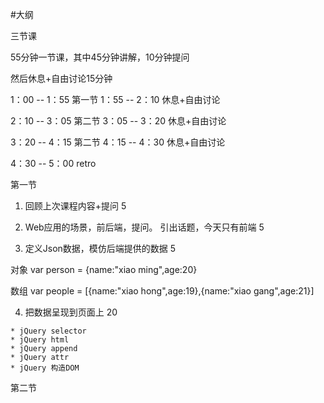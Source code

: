 #大纲

三节课

55分钟一节课，其中45分钟讲解，10分钟提问

然后休息+自由讨论15分钟

1：00 -- 1：55 第一节
1：55 -- 2：10 休息+自由讨论

2：10 -- 3：05 第二节
3：05 -- 3：20 休息+自由讨论

3：20 -- 4：15 第二节
4：15 -- 4：30 休息+自由讨论

4：30 -- 5：00 retro


第一节

  1. 回顾上次课程内容+提问 5

  2. Web应用的场景，前后端，提问。
  引出话题，今天只有前端 5

  3. 定义Json数据，模仿后端提供的数据 5

  对象
  var person = {name:"xiao ming",age:20}

  数组
  var people = [{name:"xiao         hong",age:19},{name:"xiao gang",age:21}]

  4. 把数据呈现到页面上 20

    * jQuery selector
    * jQuery html
    * jQuery append
    * jQuery attr
    * jQuery 构造DOM

第二节
